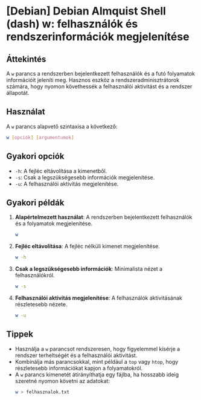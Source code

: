 # [Debian] Debian Almquist Shell (dash) w: felhasználók és rendszerinformációk megjelenítése

## Áttekintés
A `w` parancs a rendszerben bejelentkezett felhasználók és a futó folyamatok információit jeleníti meg. Hasznos eszköz a rendszeradminisztrátorok számára, hogy nyomon követhessék a felhasználói aktivitást és a rendszer állapotát.

## Használat
A `w` parancs alapvető szintaxisa a következő:

```bash
w [opciók] [argumentumok]
```

## Gyakori opciók
- `-h`: A fejléc eltávolítása a kimenetből.
- `-s`: Csak a legszükségesebb információk megjelenítése.
- `-u`: A felhasználói aktivitás megjelenítése.

## Gyakori példák
1. **Alapértelmezett használat**: A rendszerben bejelentkezett felhasználók és a folyamatok megjelenítése.
   ```bash
   w
   ```

2. **Fejléc eltávolítása**: A fejléc nélküli kimenet megjelenítése.
   ```bash
   w -h
   ```

3. **Csak a legszükségesebb információk**: Minimalista nézet a felhasználókról.
   ```bash
   w -s
   ```

4. **Felhasználói aktivitás megjelenítése**: A felhasználók aktivitásának részletesebb nézete.
   ```bash
   w -u
   ```

## Tippek
- Használja a `w` parancsot rendszeresen, hogy figyelemmel kísérje a rendszer terheltségét és a felhasználói aktivitást.
- Kombinálja más parancsokkal, mint például a `top` vagy `htop`, hogy részletesebb információkat kapjon a folyamatokról.
- A `w` parancs kimenetét átirányíthatja egy fájlba, ha hosszabb ideig szeretné nyomon követni az adatokat:
  ```bash
  w > felhasznalok.txt
  ```